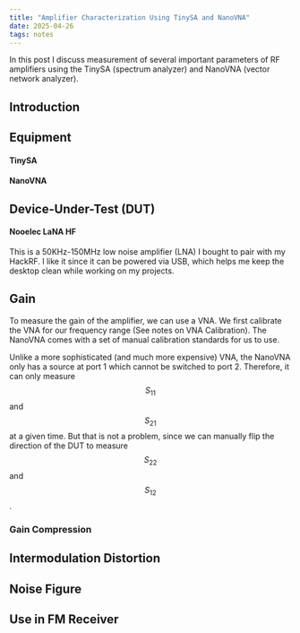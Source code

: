 ```yaml
---
title: "Amplifier Characterization Using TinySA and NanoVNA"
date: 2025-04-26
tags: notes
---
```


<script src="https://polyfill.io/v3/polyfill.min.js?features=es6"></script>
<script id="MathJax-script" async
  src="https://cdn.jsdelivr.net/npm/mathjax@3/es5/tex-mml-chtml.js">
</script>

In this post I discuss measurement of several important parameters of RF amplifiers using the TinySA (spectrum analyzer) and NanoVNA (vector network analyzer).

## Introduction

## Equipment

#### TinySA

#### NanoVNA

## Device-Under-Test (DUT)

#### Nooelec LaNA HF
This is a 50KHz-150MHz low noise amplifier (LNA) I bought to pair with my HackRF. I like it since it can be powered via USB, which helps me keep the desktop clean while working on my projects.


## Gain 
To measure the gain of the amplifier, we can use a VNA. We first calibrate the VNA for our frequency range (See notes on VNA Calibration). The NanoVNA comes with a set of manual calibration standards for us to use.

Unlike a more sophisticated (and much more expensive) VNA, the NanoVNA only has a source at port 1 which cannot be switched to port 2. Therefore, it can only measure $$S_{11}$$ and $$S_{21}$$ at a given time. But that is not a problem, since we can manually flip the direction of the DUT to measure $$S_{22}$$ and $$S_{12}$$.

### Gain Compression

## Intermodulation Distortion

## Noise Figure

## Use in FM Receiver
